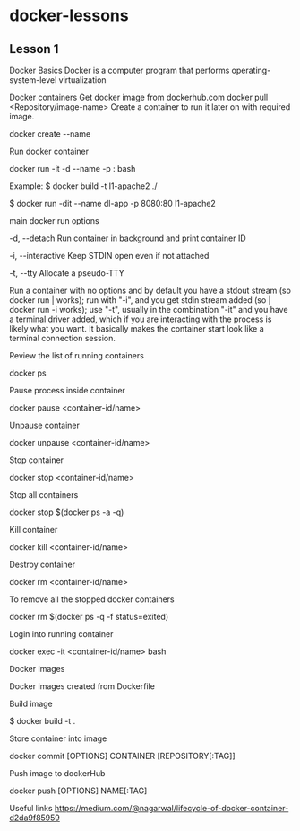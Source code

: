 # docker-lessons

## Lesson 1
Docker Basics
Docker is a computer program that performs operating-system-level virtualization

Docker containers 
Get docker image from dockerhub.com
docker pull <Repository/image-name>
Create a container to run it later on with required image.

docker create --name <container-name> <image-name>

Run docker container

docker run -it -d --name <container-name> -p <image-port>:<your system port> <image-name> bash

Example: 
$ docker build -t l1-apache2 ./

$ docker run -dit --name dl-app -p 8080:80 l1-apache2

main docker run options

 -d, --detach                         Run container in background and print container ID
 
 -i, --interactive                   Keep STDIN open even if not attached
 
-t, --tty                                 Allocate a pseudo-TTY

Run a container with no options and by default you have a stdout stream (so docker run | <cmd> works); run with "-i", and you get stdin stream added (so <cmd> | docker run -i works); use "-t", usually in the combination "-it" and you have a terminal driver added, which if you are interacting with the process is likely what you want. It basically makes the container start look like a terminal connection session.

Review the list of running containers

docker ps

Pause process inside container  

docker pause <container-id/name>

Unpause container

docker unpause <container-id/name>

Stop container

docker stop <container-id/name>

Stop all containers

docker stop $(docker ps -a -q)

Kill container

docker kill <container-id/name>

Destroy container

docker rm <container-id/name>

To remove all the stopped docker containers

docker rm $(docker ps -q -f status=exited)

Login into running container 

docker exec -it <container-id/name> bash

Docker images

Docker images created from Dockerfile

Build image 

$ docker build -t <image-name> .

Store container into image 

docker commit [OPTIONS] CONTAINER [REPOSITORY[:TAG]]

Push image to dockerHub

docker push [OPTIONS] NAME[:TAG]


Useful links
https://medium.com/@nagarwal/lifecycle-of-docker-container-d2da9f85959
